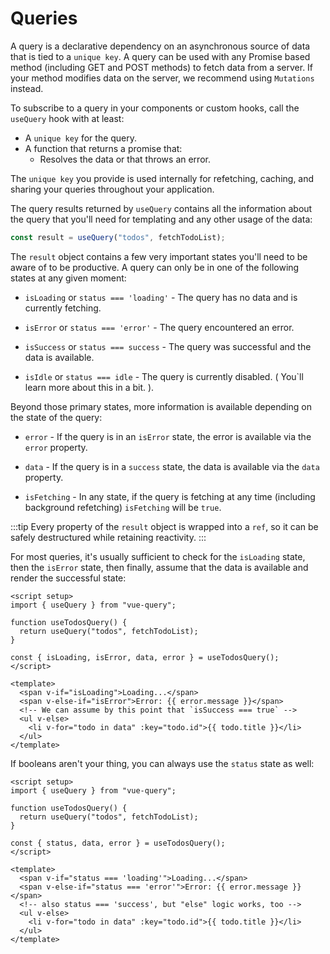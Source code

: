 # Queries

A query is a declarative dependency on an asynchronous source of data that is tied to a `unique key`. A query can be used with any Promise based method (including GET and POST methods) to fetch data from a server. If your method modifies data on the server, we recommend using `Mutations` instead.

To subscribe to a query in your components or custom hooks, call the `useQuery` hook with at least:

- A `unique key` for the query.
- A function that returns a promise that:
    - Resolves the data or that throws an error.


The `unique key` you provide is used internally for refetching, caching, and sharing your queries throughout your application.

The query results returned by `useQuery` contains all the information about the query that you'll need for templating and any other usage of the data:

```js
const result = useQuery("todos", fetchTodoList);
```

The `result` object contains a few very important states you'll need to be aware of to be productive. A query can only be in one of the following states at any given moment:

- `isLoading` or `status === 'loading'` - The query has no data and is currently fetching.

- `isError` or `status === 'error'` - The query encountered an error.

- `isSuccess` or `status === success` - The query was successful and the data is available.

- `isIdle` or `status === idle` - The query is currently disabled. ( You`ll learn more about this in a bit. ).

Beyond those primary states, more information is available depending on the state of the query:

- `error` - If the query is in an `isError` state, the error is available via the `error` property.

- `data` - If the query is in a `success` state, the data is available via the `data` property.

- `isFetching` - In any state, if the query is fetching at any time (including background refetching) `isFetching` will be `true`.

:::tip
Every property of the `result` object is wrapped into a `ref`, so it can be safely destructured while retaining reactivity.
:::

For most queries, it's usually sufficient to check for the `isLoading` state, then the `isError` state, then finally, assume that the data is available and render the successful state:

```vue
<script setup>
import { useQuery } from "vue-query";

function useTodosQuery() {
  return useQuery("todos", fetchTodoList);
}

const { isLoading, isError, data, error } = useTodosQuery();
</script>

<template>
  <span v-if="isLoading">Loading...</span>
  <span v-else-if="isError">Error: {{ error.message }}</span>
  <!-- We can assume by this point that `isSuccess === true` -->
  <ul v-else>
    <li v-for="todo in data" :key="todo.id">{{ todo.title }}</li>
  </ul>
</template>
```

If booleans aren't your thing, you can always use the `status` state as well:

```vue
<script setup>
import { useQuery } from "vue-query";

function useTodosQuery() {
  return useQuery("todos", fetchTodoList);
}

const { status, data, error } = useTodosQuery();
</script>

<template>
  <span v-if="status === 'loading'">Loading...</span>
  <span v-else-if="status === 'error'">Error: {{ error.message }}</span>
  <!-- also status === 'success', but "else" logic works, too -->
  <ul v-else>
    <li v-for="todo in data" :key="todo.id">{{ todo.title }}</li>
  </ul>
</template>
```